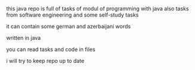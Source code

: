 this java repo is full of tasks of modul of programming with java
also tasks from software engineering and some self-study tasks

it can contain some german and azerbaijani words

written in java

you can read tasks and code in files

i will try to keep repo up to date
